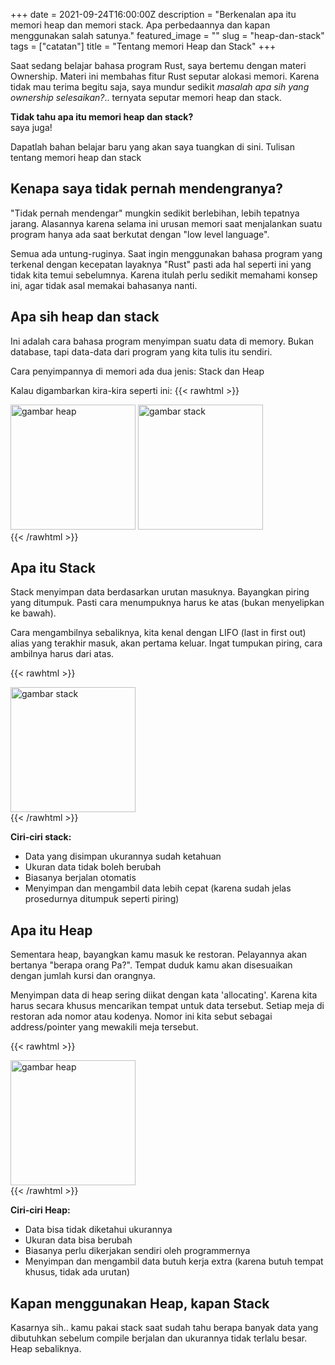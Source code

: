 +++
date = 2021-09-24T16:00:00Z
description = "Berkenalan apa itu memori heap dan memori stack. Apa perbedaannya dan kapan menggunakan salah satunya."
featured_image = ""
slug = "heap-dan-stack"
tags = ["catatan"]
title = "Tentang memori Heap dan Stack"
+++

Saat sedang belajar bahasa program Rust, saya bertemu dengan materi Ownership. Materi ini membahas fitur Rust seputar alokasi memori. Karena tidak mau terima begitu saja, saya mundur sedikit _masalah apa sih yang ownership selesaikan?_.. ternyata seputar memori heap dan stack.

**Tidak tahu apa itu memori heap dan stack?**   
saya juga!

Dapatlah bahan belajar baru yang akan saya tuangkan di sini. Tulisan tentang memori heap dan stack

## Kenapa saya tidak pernah mendengranya?

"Tidak pernah mendengar" mungkin sedikit berlebihan, lebih tepatnya jarang. Alasannya karena selama ini urusan memori saat menjalankan suatu program hanya ada saat  berkutat dengan "low level language".

Semua ada untung-ruginya. Saat ingin menggunakan bahasa program yang terkenal dengan kecepatan layaknya "Rust" pasti ada hal seperti ini yang tidak kita temui sebelumnya. Karena itulah perlu sedikit memahami konsep ini, agar tidak asal memakai bahasanya nanti.

## Apa sih heap dan stack
Ini adalah cara bahasa program menyimpan suatu data di memory. Bukan database, tapi data-data dari program yang kita tulis itu sendiri.

Cara penyimpannya di memori ada dua jenis: Stack dan Heap

Kalau digambarkan kira-kira seperti ini:
{{< rawhtml >}}
<div>
	<img src="https://i.ibb.co/w64Q6pP/heao.png" alt="gambar heap" width="200" height="200">
	<img src="https://i.ibb.co/9cLjzGg/stack.png" alt="gambar stack" width="200" height="200">
</div>
{{< /rawhtml >}}

## Apa itu Stack
Stack menyimpan data berdasarkan urutan masuknya. Bayangkan piring yang ditumpuk. Pasti cara menumpuknya harus ke atas (bukan menyelipkan ke bawah).

Cara mengambilnya sebaliknya, kita kenal dengan LIFO (last in first out) alias yang terakhir masuk, akan pertama keluar. Ingat tumpukan piring, cara ambilnya harus dari atas.

{{< rawhtml >}}
<div>
	<img src="https://i.ibb.co/9cLjzGg/stack.png" alt="gambar stack" width="200" height="200">
</div>
{{< /rawhtml >}}

**Ciri-ciri stack:**
- Data yang disimpan ukurannya sudah ketahuan 
- Ukuran data tidak boleh berubah
- Biasanya berjalan otomatis
- Menyimpan dan mengambil data lebih cepat (karena sudah jelas prosedurnya ditumpuk seperti piring)

## Apa itu Heap
Sementara heap, bayangkan kamu masuk ke restoran. Pelayannya akan bertanya "berapa orang Pa?". Tempat duduk kamu akan disesuaikan dengan jumlah kursi dan orangnya.

Menyimpan data di heap sering diikat dengan kata 'allocating'. Karena kita harus secara khusus mencarikan tempat untuk data tersebut. Setiap meja di restoran ada nomor atau kodenya. Nomor ini kita sebut sebagai address/pointer yang mewakili meja tersebut.

{{< rawhtml >}}
<div>
	<img src="https://i.ibb.co/w64Q6pP/heao.png" alt="gambar heap" width="200" height="200">
</div>
{{< /rawhtml >}}

**Ciri-ciri Heap:**
- Data bisa tidak diketahui ukurannya
- Ukuran data bisa berubah
- Biasanya perlu dikerjakan sendiri oleh programmernya
- Menyimpan dan mengambil data butuh kerja extra (karena butuh tempat khusus, tidak ada urutan)

## Kapan menggunakan Heap, kapan Stack
Kasarnya sih.. kamu pakai stack saat sudah tahu berapa banyak data yang dibutuhkan sebelum compile berjalan dan ukurannya tidak terlalu besar. Heap sebaliknya.